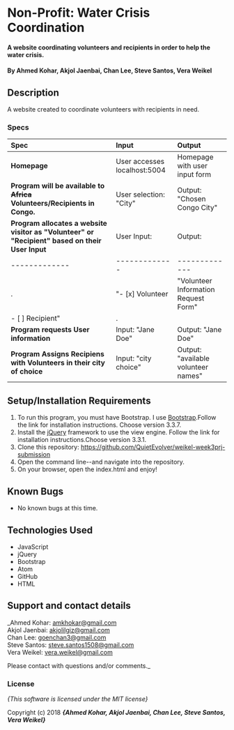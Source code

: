# Non-Profit: Water Crisis Coordination

#### A website coordinating volunteers and recipients in order to help the water crisis. 

#### By **Ahmed Kohar, Akjol Jaenbai, Chan Lee, Steve Santos, Vera Weikel**

## Description

A website created to coordinate volunteers with recipients in need.


### Specs
| Spec | Input | Output |
| :-------------     | :------------- | :------------- |
| **Homepage** | User accesses localhost:5004 | Homepage with user input form |
| **Program will be available to ~~Africa~~ Volunteers/Recipients in Congo.** | User selection: "City" | Output: "Chosen Congo City" |
| **Program allocates a website visitor as "Volunteer" or "Recipient" based on their User Input**| User Input: | Output: |
| ------------- | ------------- | ------------- | .  | .  |
|  .  |"- [x] Volunteer  | "Volunteer Information Request Form" |
| - [ ] Recipient" | .  |
| **Program requests User information**| Input: "Jane Doe" | Output: "Jane Doe" |
| **Program Assigns Recipiens with Volunteers in their city of choice** | Input: "city choice" | Output: "available volunteer names" |


## Setup/Installation Requirements

1. To run this program, you must have Bootstrap. I use [Bootstrap](https://getbootstrap.com/docs/3.3/).Follow the link for installation instructions. Choose version 3.3.7.
2. Install the [jQuery](https://jquery.com/download/) framework to use the view engine. Follow the link for installation instructions.Choose version 3.3.1.
3. Clone this repository: https://github.com/QuietEvolver/weikel-week3prj-submission
4. Open the command line--and navigate into the repository.
5. On your browser, open the index.html and enjoy!

## Known Bugs
* No known bugs at this time.

## Technologies Used
* JavaScript
* jQuery
* Bootstrap
* Atom
* GitHub
* HTML

## Support and contact details

_Ahmed Kohar: amkhokar@gmail.com  
Akjol Jaenbai: akjolilgiz@gmail.com   
Chan Lee: goenchan3@gmail.com  
Steve Santos: steve.santos1508@gmail.com   
Vera Weikel: vera.weikel@gmail.com

Please contact with questions and/or comments._

### License

*{This software is licensed under the MIT license}*

Copyright (c) 2018 **_{Ahmed Kohar, Akjol Jaenbai, Chan Lee, Steve Santos, Vera Weikel}_**

